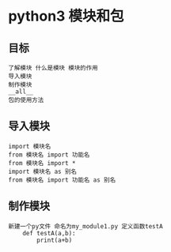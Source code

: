 # python3 模块和包

## 目标

    了解模块 什么是模块 模块的作用
    导入模块
    制作模块
    __all__
    包的使用方法

## 导入模块
    import 模块名
    from 模块名 import 功能名
    from 模块名 import *
    import 模块名 as 别名
    from 模块名 import 功能名 as 别名

## 制作模块
    新建一个py文件 命名为my_module1.py 定义函数testA
        def testA(a,b):
            print(a+b)

